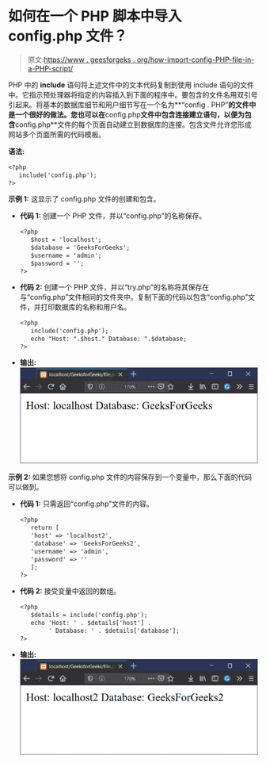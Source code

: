 # 如何在一个 PHP 脚本中导入 config.php 文件？

> 原文:[https://www . geesforgeks . org/how-import-config-PHP-file-in-a-PHP-script/](https://www.geeksforgeeks.org/how-to-import-config-php-file-in-a-php-script/)

PHP 中的 **include** 语句将上述文件中的文本代码复制到使用 include 语句的文件中。它指示预处理器将指定的内容插入到下面的程序中。要包含的文件名用双引号引起来。将基本的数据库细节和用户细节写在一个名为**“config . PHP”**的文件中是一个很好的做法。您也可以在**config.php**文件中包含连接建立语句，以便为包含**config.php**文件的每个页面自动建立到数据库的连接。包含文件允许您形成网站多个页面所需的代码模板。

**语法:**

```
<?php
   include('config.php');
?>
```

**示例 1:** 这显示了 config.php 文件的创建和包含。

*   **代码 1:** 创建一个 PHP 文件，并以“config.php”的名称保存。

    ```
    <?php
       $host = 'localhost';
       $database = 'GeeksForGeeks';
       $username = 'admin';
       $password = '';
    ?>
    ```

*   **代码 2:** 创建一个 PHP 文件，并以“try.php”的名称将其保存在与“config.php”文件相同的文件夹中。复制下面的代码以包含“config.php”文件，并打印数据库的名称和用户名。

    ```
    <?php
       include('config.php');
       echo "Host: ".$host." Database: ".$database;
    ?>
    ```

*   **输出:**
    ![](img/8083c076194cd3dc22674aaebd8c8cca.png)

**示例 2:** 如果您想将 config.php 文件的内容保存到一个变量中，那么下面的代码可以做到。

*   **代码 1:** 只需返回“config.php”文件的内容。

    ```
    <?php
       return [
       'host' => 'localhost2',
       'database' => 'GeeksForGeeks2',
       'username' => 'admin',
       'password' => ''
       ];
    ?>
    ```

*   **代码 2:** 接受变量中返回的数组。

    ```
    <?php
       $details = include('config.php');
       echo 'Host: ' . $details['host'] . 
            ' Database: ' . $details['database'];
    ?>
    ```

*   **输出:**
    ![window2](img/175e7c5416796308ef8659620586affc.png)